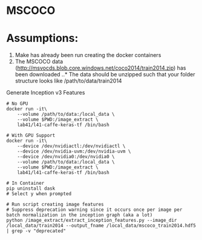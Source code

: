 # MSCOCO

# Assumptions:
1) Make has already been run creating the docker containers
2) The MSCOCO data (http://msvocds.blob.core.windows.net/coco2014/train2014.zip) has been downloaded
..* The data should be unzipped such that your folder structure looks like /path/to/data/train2014


Generate Inception v3 Features
```
# No GPU
docker run -it\
    --volume /path/to/data:/local_data \
    --volume $PWD:/image_extract \
    lab41/l41-caffe-keras-tf /bin/bash

# With GPU Support
docker run -it\
    --device /dev/nvidiactl:/dev/nvidiactl \
    --device /dev/nvidia-uvm:/dev/nvidia-uvm \
    --device /dev/nvidia0:/dev/nvidia0 \
    --volume /path/to/data:/local_data \
    --volume $PWD:/image_extract \
    lab41/l41-caffe-keras-tf /bin/bash

# In Container
pip uninstall dask
# Select y when prompted

# Run script creating image features
# Suppress deprecation warning since it occurs once per image per batch normalization in the inception graph (aka a lot)
python /image_extract/extract_inception_features.py --image_dir /local_data/train2014 --output_fname /local_data/mscoco_train2014.hdf5 | grep -v "deprecated"
```